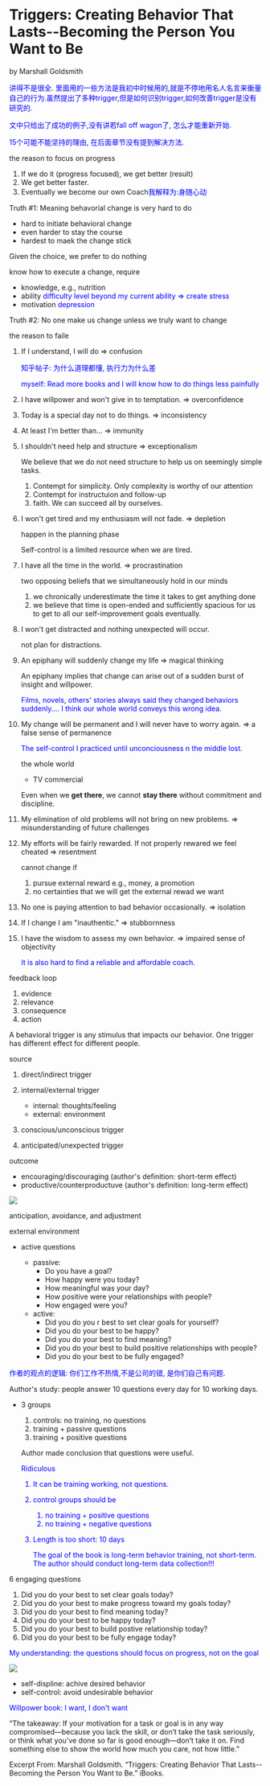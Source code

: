# Triggers: Creating Behavior That Lasts--Becoming the Person You Want to Be

by Marshall Goldsmith 

<font color="blue">

讲得不是很全. 里面用的一些方法是我初中时候用的,就是不停地用名人名言来衡量自己的行为.虽然提出了多种trigger,但是如何识别trigger,如何改善trigger是没有研究的. 

文中只给出了成功的例子,没有讲若fall off wagon了, 怎么才能重新开始. 

15个可能不能坚持的理由, 在后面章节没有提到解决方法.
</font>

the reason to focus on progress

1. If we do it (progress focused), we get better (result)
2. We get better faster.
3. Eventually we become our own Coach<font color="blue">我解释为:身随心动</font>

Truth #1: Meaning behavorial change is very hard to do

* hard to initiate behavioral change
* even harder to stay the course
* hardest to maek the change stick

Given the choice, we prefer to do nothing

know how to execute a change, require

* knowledge, e.g., nutrition
* ability <font color="blue">difficulty level beyond my current ability => create stress</font>
* motivation <font color="blue">depression</font>

Truth #2: No one make us change unless we truly want to change

the reason to faile

1. If I understand, I will do => confusion

	<font color="blue">知乎帖子: 为什么道理都懂, 执行力为什么差</font>
	
	<font color="blue">myself: Read more books and I will know how to do things less painfully</font>
	
2. I have willpower and won't give in to temptation. => overconfidence
3. Today is a special day not to do things. => inconsistency
4. At least I'm better than... => immunity
5. I shouldn't need help and structure => exceptionalism

	We believe that we do not need structure to help us on seemingly simple tasks.
	
	1. Contempt for simplicity. Only complexity is worthy of our attention
	2. Contempt for instructuion and follow-up
	3. faith. We can succeed all by ourselves.

6. I won't get tired and my enthusiasm will not fade. => depletion

	happen in the planning phase
	
	Self-control is a limited resource when we are tired.
	
7. I have all the time in the world. => procrastination

	two opposing beliefs that we simultaneously hold in our minds
	
	1. we chronically underestimate the time it takes to get anything done
	2. we believe that time is open-ended and sufficiently spacious for us to get to all our self-improvement goals eventually.
	
8. I won't get distracted and nothing unexpected will occur.

	not plan for distractions.
	
9. An epiphany will suddenly change my life => magical thinking

	An epiphany implies that change can arise out of a sudden burst of insight and willpower.
	
	<font color="blue">Films, novels, others' stories always said they changed behaviors suddenly.... I think our whole world conveys this wrong idea. </font>
	
10. My change will be permanent and I will never have to worry again. => a false sense of permanence

	<font color="blue">The self-control I practiced until unconciousness n the middle lost.</font>
	
	the whole world
	
	* TV commercial

	Even when we **get there**, we cannot **stay there** without commitment and discipline.
	
11. My elimination of old problems will not bring on new problems. => misunderstanding of future challenges

12. My efforts will be fairly rewarded. If not properly rewared we feel cheated => resentment

	cannot change if 
	
	1. pursue external reward e.g., money, a promotion
	2. no certainties that we will get the external rewad we want

13. No one is paying attention to bad behavior occasionally. => isolation

14. If I change I am "inauthentic." => stubbornness
15. I have the wisdom to assess my own behavior. => impaired sense of objectivity

	<font color="blue">It is also hard to find a reliable and affordable coach.</font>
	
	
feedback loop

1. evidence
2. relevance
3. consequence
4. action

A behavioral trigger is any stimulus that impacts our behavior. One trigger has different effect for different people.

source

1. direct/indirect trigger
2. internal/external trigger

	* internal: thoughts/feeling
	* external: environment

3. conscious/unconscious trigger

4. anticipated/unexpected trigger

outcome

* encouraging/discouraging (author's definition: short-term effect)
* productive/counterproductuve (author's definition: long-term effect)


![](/figs/self-help/triggers/triggers.png)
	
	

anticipation, avoidance, and adjustment

external environment

* active questions

	* passive: 
		* Do you have a goal?
		* How happy were you today?
		* How meaningful was your day?
		* How positive were your relationships with people?
		* How engaged were you?
	* active: 
		* Did you do you r best to set clear goals for yourself?
		* Did you do your best to be happy?
		* Did you do your best to find meaning?
		* Did you do your best to build positive relationships with people?
		* Did you do your best to be fully engaged?

<font color="blue">作者的观点的逻辑: 你们工作不热情,不是公司的错, 是你们自己有问题. </font>

Author's study: people answer 10 questions every day for 10 working days. 

* 3 groups

	1. controls: no training, no questions
	2. training + passive questions
	3. training + positive questions

	Author made conclusion that questions were useful.
	
	<font color="blue">Ridiculous
	
	1. It can be training working, not questions.
	2. control groups should be 

		1. no training + positive questions
		2. no training + negative questions

	3. Length is too short: 10 days 

		The goal of the book is long-term behavior training, not short-term. The author should conduct long-term data collection!!!
	</font>


6 engaging questions

1. Did you do your best to set clear goals today?
2. Did you do your best to make progress toward my goals today?
3. Did you do your best to find meaning today?
4. Did you do your best to be happy today?
5. Did you do your best to build postive relationship today?
6. Did you do your best to be fully engage today?
	
<font color="blue">My understanding: the questions should focus on progress, not on the goal</font>

![](/figs/self-help/triggers/trigger-question-sheet.png)

* self-displine: achive desired behavior
* self-control: avoid undesirable behavior

<font color="blue">Willpower book: I want, I don't want</font>


“The takeaway: If your motivation for a task or goal is in any way compromised—because you lack the skill, or don’t take the task seriously, or think what you’ve done so far is good enough—don’t take it on. Find something else to show the world how much you care, not how little.”

Excerpt From: Marshall Goldsmith. “Triggers: Creating Behavior That Lasts--Becoming the Person You Want to Be.” iBooks. 